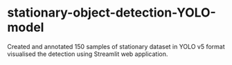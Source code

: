 # stationary-object-detection-YOLO-model
Created and annotated 150 samples of stationary dataset in YOLO v5 format visualised the detection using Streamlit web application.
